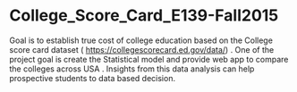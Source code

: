 # College_Score_Card_E139-Fall2015
Goal is to establish  true cost of college education based on the College score card dataset ( https://collegescorecard.ed.gov/data/) . One of the project goal is create the Statistical model and  provide  web app  to compare the colleges across USA . Insights from this data analysis  can help prospective students to  data based  decision.
